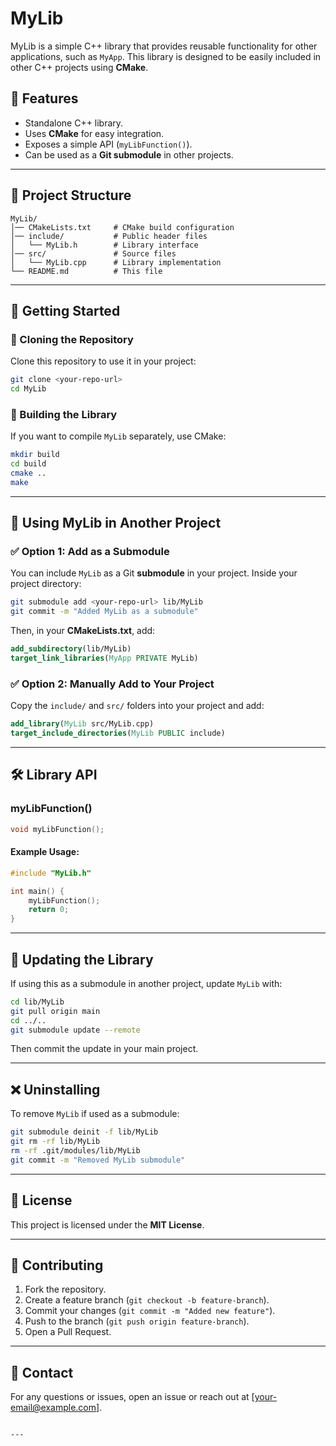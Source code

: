 # MyLib

MyLib is a simple C++ library that provides reusable functionality for other applications, such as `MyApp`. This library is designed to be easily included in other C++ projects using **CMake**.

## 📌 Features
- Standalone C++ library.
- Uses **CMake** for easy integration.
- Exposes a simple API (`myLibFunction()`).
- Can be used as a **Git submodule** in other projects.

---

## 📂 Project Structure
```
MyLib/
│── CMakeLists.txt     # CMake build configuration
│── include/           # Public header files
│   └── MyLib.h        # Library interface
│── src/               # Source files
│   └── MyLib.cpp      # Library implementation
└── README.md          # This file
```

---

## 🚀 Getting Started

### 🔹 Cloning the Repository
Clone this repository to use it in your project:

```sh
git clone <your-repo-url>
cd MyLib
```

### 🔹 Building the Library
If you want to compile `MyLib` separately, use CMake:

```sh
mkdir build
cd build
cmake ..
make
```

---

## 🔗 Using MyLib in Another Project

### ✅ **Option 1: Add as a Submodule**
You can include `MyLib` as a Git **submodule** in your project. Inside your project directory:

```sh
git submodule add <your-repo-url> lib/MyLib
git commit -m "Added MyLib as a submodule"
```

Then, in your **CMakeLists.txt**, add:

```cmake
add_subdirectory(lib/MyLib)
target_link_libraries(MyApp PRIVATE MyLib)
```

### ✅ **Option 2: Manually Add to Your Project**
Copy the `include/` and `src/` folders into your project and add:

```cmake
add_library(MyLib src/MyLib.cpp)
target_include_directories(MyLib PUBLIC include)
```

---

## 🛠 Library API

### **myLibFunction()**
```cpp
void myLibFunction();
```
#### Example Usage:
```cpp
#include "MyLib.h"

int main() {
    myLibFunction();
    return 0;
}
```

---

## 🔄 Updating the Library
If using this as a submodule in another project, update `MyLib` with:

```sh
cd lib/MyLib
git pull origin main
cd ../..
git submodule update --remote
```

Then commit the update in your main project.

---

## ❌ Uninstalling
To remove `MyLib` if used as a submodule:

```sh
git submodule deinit -f lib/MyLib
git rm -rf lib/MyLib
rm -rf .git/modules/lib/MyLib
git commit -m "Removed MyLib submodule"
```

---

## 📜 License
This project is licensed under the **MIT License**.

---

## 🤝 Contributing
1. Fork the repository.
2. Create a feature branch (`git checkout -b feature-branch`).
3. Commit your changes (`git commit -m "Added new feature"`).
4. Push to the branch (`git push origin feature-branch`).
5. Open a Pull Request.

---

## 📧 Contact
For any questions or issues, open an issue or reach out at [your-email@example.com].
```

---
